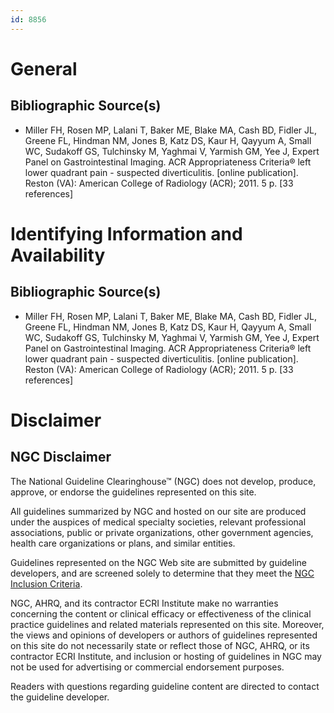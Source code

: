 ```yaml
---
id: 8856
---
```


# General

## Bibliographic Source(s)

- Miller FH, Rosen MP, Lalani T, Baker ME, Blake MA, Cash BD, Fidler JL, Greene FL, Hindman NM, Jones B, Katz DS, Kaur H, Qayyum A, Small WC, Sudakoff GS, Tulchinsky M, Yaghmai V, Yarmish GM, Yee J, Expert Panel on Gastrointestinal Imaging. ACR Appropriateness Criteria® left lower quadrant pain - suspected diverticulitis. [online publication]. Reston (VA): American College of Radiology (ACR); 2011. 5 p. [33 references]

# Identifying Information and Availability

## Bibliographic Source(s)

- Miller FH, Rosen MP, Lalani T, Baker ME, Blake MA, Cash BD, Fidler JL, Greene FL, Hindman NM, Jones B, Katz DS, Kaur H, Qayyum A, Small WC, Sudakoff GS, Tulchinsky M, Yaghmai V, Yarmish GM, Yee J, Expert Panel on Gastrointestinal Imaging. ACR Appropriateness Criteria® left lower quadrant pain - suspected diverticulitis. [online publication]. Reston (VA): American College of Radiology (ACR); 2011. 5 p. [33 references]

# Disclaimer

## NGC Disclaimer

The National Guideline Clearinghouse™ (NGC) does not develop, produce, approve, or endorse the guidelines represented on this site.

All guidelines summarized by NGC and hosted on our site are produced under the auspices of medical specialty societies, relevant professional associations, public or private organizations, other government agencies, health care organizations or plans, and similar entities.

Guidelines represented on the NGC Web site are submitted by guideline developers, and are screened solely to determine that they meet the [NGC Inclusion Criteria](/help-and-about/summaries/inclusion-criteria).

NGC, AHRQ, and its contractor ECRI Institute make no warranties concerning the content or clinical efficacy or effectiveness of the clinical practice guidelines and related materials represented on this site. Moreover, the views and opinions of developers or authors of guidelines represented on this site do not necessarily state or reflect those of NGC, AHRQ, or its contractor ECRI Institute, and inclusion or hosting of guidelines in NGC may not be used for advertising or commercial endorsement purposes.

Readers with questions regarding guideline content are directed to contact the guideline developer.

